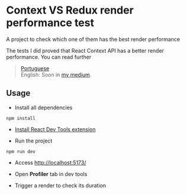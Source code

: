 # Context VS Redux render performance test

A project to check which one of them has the best render performance

The tests I did proved that React Context API has a better render performance. You can read further

> [Portuguese](https://gabrielyamamoto1.medium.com/context-api-vai-tornar-o-redux-obsoleto-n%C3%A3o-vai-eis-o-por-qu%C3%AA-2b337931decd)  
> English: Soon in [my medium](https://medium.com/@gabrielyamamotoo).

## Usage

- Install all dependencies

```shell
npm install
```

- [Install React Dev Tools extension](https://react.dev/learn/react-developer-tools#browser-extension)

- Run the project

```shell
npm run dev
```

- Access [http://localhost:5173/](http://localhost:5173/)

- Open **Profiler** tab in dev tools

- Trigger a render to check its duration
